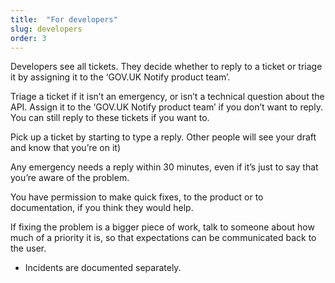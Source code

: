 ```yaml
---
title:  "For developers"
slug: developers
order: 3
---
```


Developers see all tickets. They decide whether to reply to a ticket or triage it by assigning it to the ‘GOV.UK Notify product team’.

Triage a ticket if it isn’t an emergency, or isn’t a technical question about the API. Assign it to the ‘GOV.UK Notify product team’ if you don’t want to reply. You can still reply to these tickets if you want to.

Pick up a ticket by starting to type a reply. Other people will see your draft and know that you’re on it)

Any emergency needs a reply within 30 minutes, even if it’s just to say that you’re aware of the problem.

You have permission to make quick fixes, to the product or to documentation, if you think they would help.

If fixing the problem is a bigger piece of work, talk to someone about how much of a priority it is, so that expectations can be communicated back to the user.
- Incidents are documented separately.
